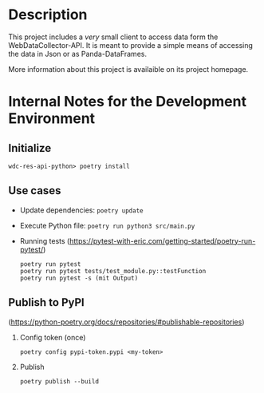 # Description
This project includes a *very* small client to access data form 
the WebDataCollector-API. It is meant to provide a simple means 
of accessing the data in Json or as Panda-DataFrames.

More information about this project is availaible on its project homepage.

# Internal Notes for the Development Environment

## Initialize

	wdc-res-api-python> poetry install

## Use cases

* Update dependencies: `poetry update`
	 
* Execute Python file: `poetry run python3 src/main.py`
	
* Running tests 
(https://pytest-with-eric.com/getting-started/poetry-run-pytest/)
	
	```
	poetry run pytest 
	poetry run pytest tests/test_module.py::testFunction
	poetry run pytest -s (mit Output)
	```
	
## Publish to PyPI
(https://python-poetry.org/docs/repositories/#publishable-repositories)
	
1. Config token (once)
	
	`poetry config pypi-token.pypi <my-token>`

2. Publish

	`poetry publish --build`
